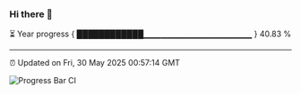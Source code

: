 ### Hi there 👋

⏳ Year progress { ████████████▁▁▁▁▁▁▁▁▁▁▁▁▁▁▁▁▁▁ } 40.83 %

---

⏰ Updated on Fri, 30 May 2025 00:57:14 GMT

![Progress Bar CI](https://github.com/Shyam-Makwana/GitHub-Actions-Demo/workflows/Progress%20Bar%20CI/badge.svg)
